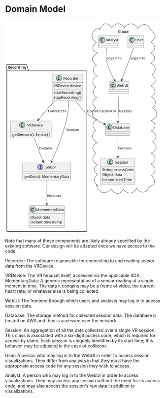 # Domain Model
  
![Domain Model](./image1.png)

Note that many of these components are likely already specified by the existing software. Our design will be adapted once we have access to the code.

Recorder: The software responsible for connecting to and reading sensor data from the VRDevice.

VRDevice: The VR headset itself, accessed via the applicable SDK.
MomentaryData: A generic representation of a sensor reading at a single moment in time. The data it contains may be a frame of video, the current heart rate, or whatever else is being collected.

WebUI: The frontend through which users and analysts may log in to access session data.

Database: The storage method for collected session data. The database is hosted on AWS and thus is accessed over the network.

Session: An aggregation of all the data collected over a single VR session. This class is associated with a six-digit access code, which is required for access by users. Each session is uniquely identified by its start time; this behavior may be adjusted in the case of collisions.

User: A person who may log in to the WebUI in order to access session visualizations. They differ from analysts in that they must have the appropriate access code for any session they wish to access.

Analyst: A person who may log in to the WebUI in order to access visualizations. They may access any session without the need for its access code, and may also access the session's raw data in addition to visualizations.